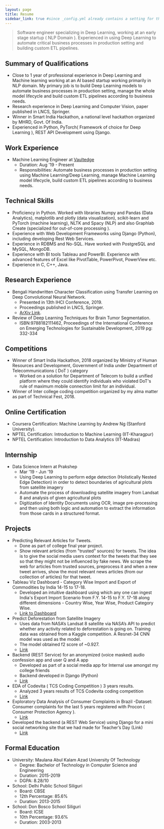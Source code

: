 ```yaml
---
layout: page
title: Resume
sidebar_link: true #since _config.yml already contains a setting for this
---
```



>Software engineer specializing in Deep Learning, working at an early stage startup ( NLP Domain ). Experienced in using Deep Learning to automate critical business processes in production setting and building custom ETL pipelines.  


## Summary of Qualifications
- Close to 1 year of professional experience in Deep Learning and Machine learning working at an AI based startup working primarily in NLP domain. My primary job is to build Deep Learning models to automate business processes in production setting, manage the whole model lifecycle and build custom ETL pipelines according to business needs.
- Research experience in Deep Learning and Computer Vision, paper published in LNCS, Springer.
- Winner in Smart India Hackathon, a national level hackathon organized by MHRD, Govt. Of India.
- Experienced in Python, PyTorch( Framework of choice for Deep Learning ), REST API Development using Django.

## Work Experience
- Machine Learning Engineer at [Vaultedge](https://www.vaultedge.com/)
    - Duration: Aug '19 - Present
    - Responsibilities: Automate business processes in production setting using Machine Learning/Deep Learning, manage Machine Learning model lifecycle, build custom ETL pipelines according to business needs.

## Technical Skills
- Proficiency in Python. Worked with libraries Numpy and Pandas (Data Analytics), matplotlib and plotly (data visualization), scikit-learn and PyTorch (machine learning), NLTK and Spacy (NLP) and also Graphlab Create (specialized for out-of-core processing ).
- Experience with Web Development Frameworks using Django (Python), including developing Rest Web Services.
- Experience in RDBMS and No-SQL. Have worked with PostgreSQL and MySQL, MongoDB.
- Experience with BI tools Tableau and PowerBI. Experience with advanced features of Excel like PivotTable, PowerPivot, PowerView etc.
- Experience in C, C++, Java.


## Research Experience
- Bengali Handwritten Character Classification using Transfer Learning on Deep Convolutional Neural Network. 
    - Presented in 13th IHCI Conference, 2019.
    - Proceedings published in LNCS, Springer. 
    - [ArXiv Link](https://arxiv.org/abs/1902.11133).  
- Review of Deep Learning Techniques for Brain Tumor Segmentation.  
    - ISBN:9788182111462, Proceedings of the International Conference on Emerging Technologies for Sustainable Development, 2019 pg: 332-334 

## Competitions
- Winner of Smart India Hackathon, 2018 organized by Ministry of Human Resources and Development, Government of India under Department of Telecommunications ( DoT ) category
    -  Worked on a solution for Department of Telecom to build a unified platform where they could identify individuals who violated DoT's rule of maximum mobile connection limit for an individual.
- Winner of Inter college coding competition organized by my alma matter as part of Technical Fest, 2018.


## Online Certification
- Coursera Certification: Machine Learning by Andrew Ng (Stanford University).
- NPTEL Certification: Introduction to Machine Learning (IIT-Kharagpur)
- NPTEL Certification: Introduction to Data Analytics (IIT-Madras)

## Internship
- Data Science Intern at Prakshep
    - Mar '19 - Jun '19
    - Using Deep Learning to perform edge detection (Holistically Nested Edge Detection) in order to detect boundaries of agricultural plots from satellite imagery
    - Automate the process of downloading satellite imagery from Landsat 8 and analysis of given agricultural plots
    - Digitization of Identity Documents using OCR, image pre-processing and then using both logic and automation to extract the information from those cards in a structured format.

## Projects
- Predicting Relevant Articles for Tweets.
    - Done as part of college final year project.
    - Show relevant articles (from "trusted" sources) for
        tweets. The idea is to give the social media users context for the tweets that they see so that they might not be influenced by fake news. We scrape the web for articles from trusted sources, preprocess it and when a new tweet arrives, show the most relevant news articles (from our collection of articles) for that tweet.
- Tableau Viz Dashboard - Category Wise Import and Export of Commodities by India 14-15 to 17-18.
    - Developed an intuitive dashboard using which any one can ingest India's Export Import Scenario from F.Y. 14-15 to F.Y. 17-18 along different dimensions - Country Wise, Year Wise, Product Category Wise.
    - [Link to Dashboard](https://public.tableau.com/profile/rwik.kumar.dutta#!/vizhome/CategoryWiseImportAndExportOfCommoditiesByIndia14-15to17-18/CountryWiseDashboard)
- Predict Deforestation from Satellite Imagery 
    - Uses data from NASA’s Landsat 8 satellite via
NASA’s API to predict whether any activity related to deforestation is going on. Training data was
obtained from a Kaggle competition. A Resnet-34 CNN model was used as the model.
    - The model obtained f2 score of ~0.927. 
    - [Link](https://github.com/rwikdutta/predict_deforestation)
- Backend (REST Service) for an anonymized (voice masked) audio confession app and user Q and A
app
    - Developed as part of a social media app for Internal use amongst my college friends
    - Backend developed in Django (Python) 
    - [Link](https://github.com/rwikdutta/audio_confessions_backend)
- EDA of Codevita ( TCS Coding Competition ) 3 years results.  
    - Analyzed 3 years results of TCS Codevita coding
competition 
    - [Link](https://github.com/rwikdutta/codevita_results_analysis)
- Exploratory Data Analysis of Consumer Complaints in Brazil 
    -Dataset: Consumer complaints for the last 5 years registered with Procon ( Consumer Protection Agency ).
    - [Link](https://www.kaggle.com/rwikdutta/eda-of-complaints-dataset/)
- Developed the backend (a REST Web Service) using Django for a mini social networking site that we had made for Teacher’s Day (Link)
    - [Link](https://github.com/rwikdutta/elesin2k17)

## Formal Education
- University: Maulana Abul Kalam Azad University Of Technology 
    - Degree: Bachelor of Technology in Computer Science and Engineering
    - Duration: 2015-2019 
    - DGPA: 8.28/10
- School: Delhi Public School Siliguri 
    - Board: CBSE 
    - 12th Percentage: 85.6% 
    - Duration: 2013-2015
- School: Don Bosco School Siliguri 
    - Board: ICSE 
    - 10th Percentage: 93.6% 
    - Duration: 2003-2013


